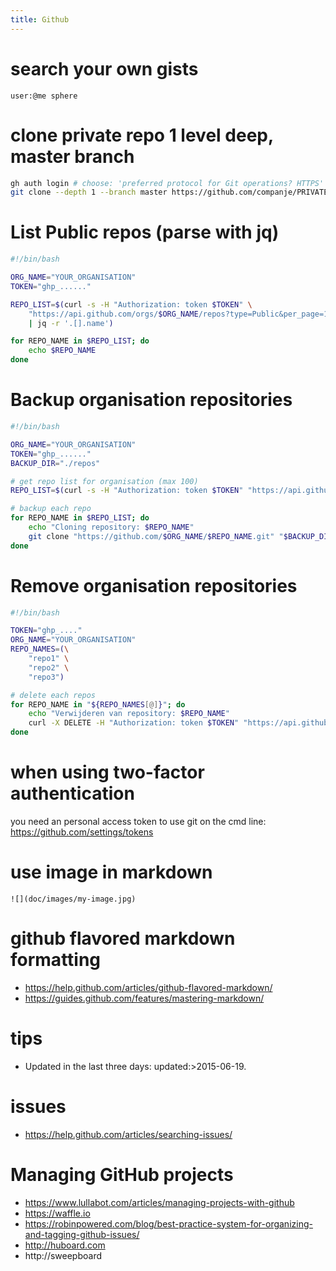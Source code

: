 ```yaml
---
title: Github
---
```


# search your own gists
```
user:@me sphere
```

# clone private repo 1 level deep, master branch
```bash
gh auth login # choose: 'preferred protocol for Git operations? HTTPS'
git clone --depth 1 --branch master https://github.com/companje/PRIVATE-REPO.git
```

# List Public repos (parse with jq)
```bash
#!/bin/bash

ORG_NAME="YOUR_ORGANISATION"
TOKEN="ghp_......"

REPO_LIST=$(curl -s -H "Authorization: token $TOKEN" \
    "https://api.github.com/orgs/$ORG_NAME/repos?type=Public&per_page=100" \
    | jq -r '.[].name') 

for REPO_NAME in $REPO_LIST; do
    echo $REPO_NAME
done
```

# Backup organisation repositories
```bash
#!/bin/bash

ORG_NAME="YOUR_ORGANISATION"
TOKEN="ghp_......"
BACKUP_DIR="./repos"

# get repo list for organisation (max 100)
REPO_LIST=$(curl -s -H "Authorization: token $TOKEN" "https://api.github.com/orgs/$ORG_NAME/repos?type=all&per_page=100" | grep -Eo '"name": "[^"]+"' | awk '{print $2}' | tr -d '"')

# backup each repo
for REPO_NAME in $REPO_LIST; do
    echo "Cloning repository: $REPO_NAME"
    git clone "https://github.com/$ORG_NAME/$REPO_NAME.git" "$BACKUP_DIR/$REPO_NAME"
done
```

# Remove organisation repositories 
```bash
#!/bin/bash

TOKEN="ghp_...."
ORG_NAME="YOUR_ORGANISATION"
REPO_NAMES=(\
	"repo1" \
	"repo2" \
	"repo3")

# delete each repos
for REPO_NAME in "${REPO_NAMES[@]}"; do
    echo "Verwijderen van repository: $REPO_NAME"
    curl -X DELETE -H "Authorization: token $TOKEN" "https://api.github.com/repos/$ORG_NAME/$REPO_NAME"
done
```

# when using two-factor authentication 
you need an personal access token to use git on the cmd line:
https://github.com/settings/tokens

# use image in markdown
```
![](doc/images/my-image.jpg)
```

# github flavored markdown formatting
* https://help.github.com/articles/github-flavored-markdown/
* https://guides.github.com/features/mastering-markdown/

# tips 
* Updated in the last three days: updated:>2015-06-19.

# issues 
* https://help.github.com/articles/searching-issues/

# Managing GitHub projects
* https://www.lullabot.com/articles/managing-projects-with-github
* https://waffle.io
* https://robinpowered.com/blog/best-practice-system-for-organizing-and-tagging-github-issues/
* http://huboard.com
* http://sweepboard
